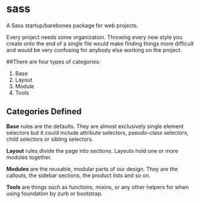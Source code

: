 sass
====

A Sass startup/barebones package for web projects.

<p>Every project needs some organization. Throwing every new style you create onto the end of a single file would make finding things more difficult and would be very confusing for anybody else working on the project.</p>

##There are four types of categories:

1. Base
2. Layout
3. Module
4. Tools

## Categories Defined

**Base** rules are the defaults. They are almost exclusively single element selectors but it could include attribute selectors, pseudo-class selectors, child selectors or sibling selectors.

**Layout** rules divide the page into sections. Layouts hold one or more modules together.

**Modules** are the reusable, modular parts of our design. They are the callouts, the sidebar sections, the product lists and so on.

**Tools** are things such as functions, mixins, or any other helpers for when using foundation by zurb or bootstrap.